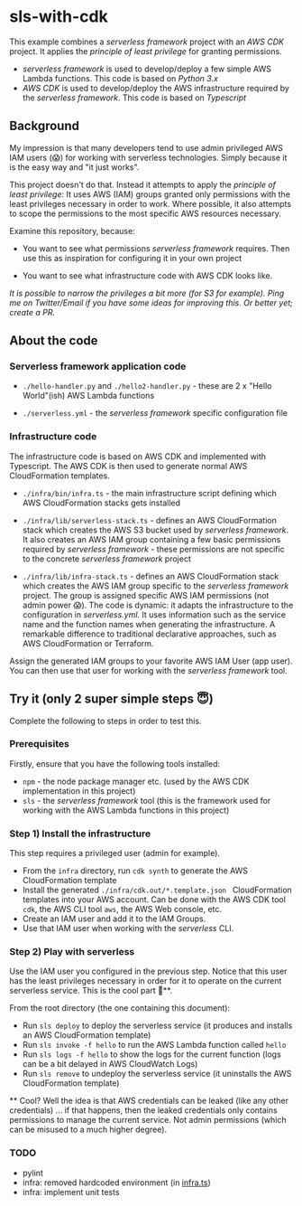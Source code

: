 # sls-with-cdk

This example combines a _serverless framework_ project with an _AWS CDK_ project. It applies 
the _principle of least privilege_ for granting permissions.

- _serverless framework_ is used to develop/deploy a few simple AWS Lambda functions.
This code is based on _Python 3.x_
- _AWS CDK_ is used to develop/deploy the AWS infrastructure required by the _serverless framework_.
This code is based on _Typescript_

## Background
My impression is that many developers tend to use admin privileged AWS IAM users (😱) for working 
with serverless technologies. Simply because it is the easy way and "it just works". 

This project doesn't do that. Instead it attempts to apply the _principle of least privilege_: It 
uses AWS (IAM) groups granted only permissions with the least privileges necessary in order to work. 
Where possible, it also attempts to scope the permissions to the most specific AWS resources 
necessary.

Examine this repository, because:

- You want to see what permissions _serverless framework_ requires. Then use this as inspiration for
configuring it in your own project

- You want to see what infrastructure code with AWS CDK looks like.

_It is possible to narrow the privileges a bit more (for S3 for example). Ping me on
Twitter/Email if you have some ideas for improving this. Or better yet; create a PR._

## About the code

### Serverless framework application code

- `./hello-handler.py` and `./hello2-handler.py` - these are 2 x "Hello World"(ish) AWS Lambda 
functions

-  `./serverless.yml` - the _serverless framework_ specific configuration file

### Infrastructure code

The infrastructure code is based on AWS CDK and implemented with Typescript. The AWS CDK
is then used to generate normal AWS CloudFormation templates.

- `./infra/bin/infra.ts` - the main infrastructure script defining which AWS CloudFormation stacks
gets installed

 - `./infra/lib/serverless-stack.ts` - defines an AWS CloudFormation stack which creates the AWS
 S3 bucket used by _serverless framework_. It also creates an AWS IAM group containing a few 
 basic permissions required by _serverless framework_ - these permissions are not specific to the 
 concrete _serverless framework_ project

 - `./infra/lib/infra-stack.ts` - defines an AWS CloudFormation stack which creates the AWS IAM 
 group specific to the _serverless framework_ project. The group is assigned specific AWS IAM 
 permissions (not admin power 😱). The code is dynamic: it adapts the infrastructure to the 
 configuration in _serverless.yml_. It uses information such as the service name and the function
 names when generating the infrastructure. A remarkable difference to traditional declarative 
 approaches, such as AWS CloudFormation or Terraform.

Assign the generated IAM groups to your favorite AWS IAM User (app user). You can then use that user
for working with the _serverless framework_ tool. 

## Try it (only 2 super simple steps 😇)

Complete the following to steps in order to test this.

### Prerequisites

Firstly, ensure that you have the following tools installed:

- `npm` - the node package manager etc. (used by the AWS CDK implementation in this project)
- `sls` - the _serverless framework_ tool (this is the framework used for working with the AWS 
Lambda functions in this project)

### Step 1) Install the infrastructure

This step requires a privileged user (admin for example). 

- From the `infra` directory, run `cdk synth` to generate the AWS CloudFormation template
- Install the generated  `./infra/cdk.out/*.template.json ` CloudFormation templates into your AWS account.
Can be done with the AWS CDK tool `cdk`, the AWS CLI tool `aws`, the AWS Web console, etc.
- Create an IAM user and add it to the IAM Groups. 
- Use that IAM user when working with the _serverless_ CLI.

### Step 2) Play with serverless

Use the IAM user you configured in the previous step. Notice that this user has the least privileges
necessary in order for it to operate on the current serverless service. This is the cool part 🤩**.

From the root directory (the one containing this document):

- Run `sls deploy` to deploy the serverless service (it produces and installs an AWS CloudFormation template)
- Run `sls invoke -f hello` to run the AWS Lambda function called `hello`
- Run `sls logs -f hello` to show the logs for the current function (logs can be a bit delayed in AWS CloudWatch Logs)
- Run `sls remove` to undeploy the serverless service (it uninstalls the AWS CloudFormation template)

** Cool? Well the idea is that AWS credentials can be leaked (like any other credentials) ... if that
happens, then the leaked credentials only contains permissions to manage the current service. Not
admin permissions (which can be misused to a much higher degree).

### TODO

- pylint
- infra: removed hardcoded environment (in [infra.ts](infra/bin/infra.ts))
- infra: implement unit tests